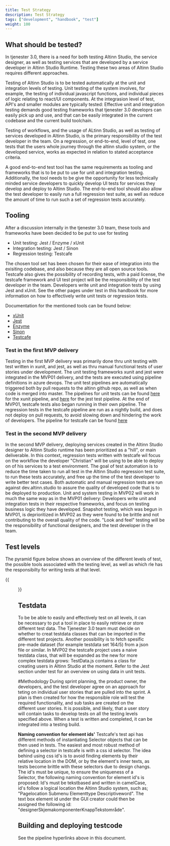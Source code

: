 ```yaml
---
title: Test Strategy
description: Test Strategy
tags: ["development", "handbook", "test"]
weight: 100
---
```


## What should be tested?
In tjenester 3.0, there is a need for both testing Altinn Studio, the service designer, as well as testing services that are developed by a service developer in Altinn Studio Runtime. Testing these two areas of Altinn Studio requires different approaches. 

Testing of Altinn Studio is to be tested automatically at the unit and integration levels of testing. Unit testing of the system involves, for example, the testing of individual javascript functions, and individual pieces of logic relating to react/UI components. At the integrasion level of test, API's and smaller modules are typically tested: Effective unit and integration testing demands good testing frameworks that tjenester 3.0 developrs can easily pick up and use, and that can be easily integrated in the current codebase and the current build toolchain.

Testing of workflows, and the usage of ALtinn Studio, as well as testing of services developed in Altinn Studio, is the primary responsibility of the test developer in the team. On a regression, or end-to-end, level of test, one tests that the users whole journey through the altinn studio system, or the developed service, works as expected in relation to stated acceptance criteria.

A good end-to-end test tool has the same requirements as tooling and frameworks that is to be put to use for unit and integration testing. Additionally, the tool needs to be give the opportunity for less technically minded service developers to quickly develop UI tests for services they develop and deploy to Altinn Studio. The end-to-end tool should also allow the test developer to easily run a full regression test suite, as well as reduce the amount of time to run such a set of regression tests accurately. 


## Tooling
After a discussion internally in the tjenester 3.0 team, these tools and frameworks have been decided to be put to use for testing
 - Unit testing: Jest / Enzyme / xUnit
 - Integration testing: Jest / Sinon
 - Regression testing: Testcafe 

The chosen tool set has been chosen for their ease of integration into the exisiting codebase, and also because they are all open source tools. Testcafe also gives the possibility of recording tests, with a paid license, the testcafe framework and UI test project will be the responsibility of the test developer in the team. Developers write unit and integration tests by using Jest and xUnit. See the other pages under test in this handbook for more information on how to effectively write unit tests or regression tests.

Documentation for the mentioned tools can be found below:  
 - [xUnit](https://xunit.github.io/)
 - [Jest](https://jestjs.io/)  
 - [Enzyme](http://airbnb.io/enzyme/)  
 - [Sinon](https://sinonjs.org/)  
 - [Testcafe](https://testcafe.devexpress.com/)  


### Test in the first MVP delivery
Testing in the first MVP delivery was primarily done thru unit testing with test written in xunit, and jest, as well as thru manual functional tests of user stories under development. The unit testing frameworks xunit and jest were integrated in the MVP01 delivery, and the tests are executed using pipeline definitions in azure devops. The unit test pipelines are automatically triggered both by pull requests to the altinn github repo, as well as when code is merged into master. The pipelines for unit tests can be found [here](https://dev.azure.com/brreg/altinn-studio/_build?definitionId=22) for the xunit pipeline, and [here](https://dev.azure.com/brreg/altinn-studio/_build?definitionId=26) for the jest test pipeline. At the end of MVP01, testcafe tests also began running in their own pipeline. The regression tests in the testcafe pipeline are run as a nightly build, and does not deploy on pull requests, to avoid slowing down and hindering the work of developers. The pipeline for testcafe can be found [here](https://dev.azure.com/brreg/altinn-studio/_build?definitionId=25)


### Test in the second MVP delivery
In the second MVP delivery, deploying services created in the Altinn Studio designer to Altinn Studio runtime has been prioritized as a "hill", or main deliverable. In this context, regression tests written with testcafe wil focus on the workflow the developer "Christian" will be using to be able to deploy on of his services to a test environment. The goal of test automation is to reduce the time taken to run all test in the Altinn Studio regression test suite, to run these tests accurately, and free up the time of the test developer to write better test cases. Both automatic and manual regression tests are run against dev.altinn.studio to assure the quality of developed code that is to be deployed to production. Unit and system testing in MVP02 will work in much the same way as in the MVP01 delivery: Developers write unit and integration tests in their respective frameworks, and focus on testing business logic they have developed. Snapshot testing, which was begun in MVP01, is deprioritized in MVP02 as they were found to be brittle and not contributing to the overall quality of the code. "Look and feel" testing will be the responsibility of functional designers, and the test developer in the team.


## Test levels
The pyramid figure below shows an overview of the different levels of test, the possible tools associated with the testing level, as well as which rle has the responsibilty for writing tests at that level.

{{<figure src="testing_pyramid.jpeg?width=400" title="Testpyramiden" >}}


## Testdata
To be be able to easily and effectively test on all levels, it can be necessary to put a tool in place to easily retrieve or store different test data. The Tjenester 3.0 team must decide on whether to creat testdata classes that can be imported in the different test projects. Another possibility is to fetch spesific pre-made dataset (for example testdata set 164/5) from a json file or similar. In MVP02 the testcafe project uses a naive testdata class, that will be expanded as the new for more complex testdata grows: TestData.js contains a class for creating users in Altinn Studio at the moment. Refer to the Jest section under test for an overview on using data in unit tests.


#Methodology
During sprint planning, the product owner, the developers, and the test developer agree on an approach for teting on individual user stories that are pulled into the sprint. A plan is then created for how the responsible role will test the required functionality, and sub tasks are created on the different user stories. It is possible, and likely, that a user story will contain tasks to develop tests on all the testing levels specified above. When a test is written and completed, it can be integrated into a testing build. 

**Naming convention for element ids'**
Testcafe's test api has different methods of instantiating Selector objects that can be then used in tests. The easiest and most robust method of defining a selector in testcafe is with a css id selector. The idea behind using css id's is to avoid finding elements by their relative location in the DOM, or by the element's inner texts, as tests become brittle with these selectors due to design changs. The id's must be unique, to ensure the uniqueness of a Selector, the following naming convention for element id's is proposed: Id's must be tekstbased and written in camelCase, id's follow a logical location the Altinn Studio system, such as; "Pagelocation Submenu Elementtype Descriptiveword". The text box element id under the GUI creator could then be assigned the following id: "designerSkjemakomponenterKnappTekstområde".


## Building and deploying testcode
See the pipeline hyperlinks above in this document.